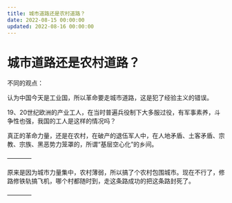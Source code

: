 ```yaml
---
title: 城市道路还是农村道路？
date: 2022-08-15 00:00:00
updated: 2022-08-16 00:00:00
---
```


# 城市道路还是农村道路？

不同的观点：

认为中国今天是工业国，所以革命要走城市道路，这是犯了经验主义的错误。

19、20世纪欧洲的产业工人，在当时普遍兵役制下大多服过役，有军事素养，斗争性也强，我国的工人是这样的情况吗？

真正的革命力量，还是在农村，在破产的退伍军人中，在人地矛盾、土客矛盾、宗教、宗族、黑恶势力笼罩的，所谓“基层空心化”的乡间。

————

原来是因为城市力量集中，农村薄弱，所以搞了个农村包围城市。现在不行了，修路修铁轨搞飞机，哪个村都随时到，走这条路成功的把这条路封死了。

————
